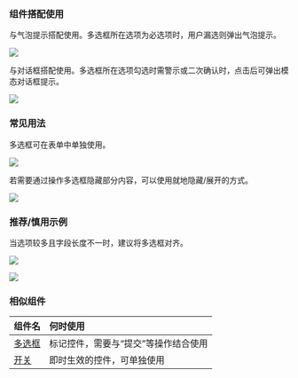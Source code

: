 

### 组件搭配使用

与气泡提示搭配使用。多选框所在选项为必选项时，用户漏选则弹出气泡提示。

![](https://oteam-tdesign-1258344706.cos.ap-guangzhou.myqcloud.com/site/design/%E5%A4%9A%E9%80%89-1@2x.png)


与对话框搭配使用。多选框所在选项勾选时需警示或二次确认时，点击后可弹出模态对话框提示。

![](https://oteam-tdesign-1258344706.cos.ap-guangzhou.myqcloud.com/site/design/%E5%A4%9A%E9%80%89-2@2x.png)



### 常见用法

多选框可在表单中单独使用。

![](https://oteam-tdesign-1258344706.cos.ap-guangzhou.myqcloud.com/site/design/%E5%A4%9A%E9%80%89-3@2x.png)


若需要通过操作多选框隐藏部分内容，可以使用就地隐藏/展开的方式。

![](https://oteam-tdesign-1258344706.cos.ap-guangzhou.myqcloud.com/site/design/%E5%A4%9A%E9%80%89-4@2x.png)




### 推荐/慎用示例

当选项较多且字段长度不一时，建议将多选框对齐。



![](https://oteam-tdesign-1258344706.cos.ap-guangzhou.myqcloud.com/site/design/%E5%A4%9A%E9%80%89-7@2x.png)


![](https://oteam-tdesign-1258344706.cos.ap-guangzhou.myqcloud.com/site/design/%E5%A4%9A%E9%80%89-8@2x.png)



### 相似组件

| 组件名 | 何时使用                             |
| :----- | :----------------------------------- |
| [多选框](./checkbox) | 标记控件，需要与“提交”等操作结合使用 |
| [开关](./switch)   | 即时生效的控件，可单独使用           |


